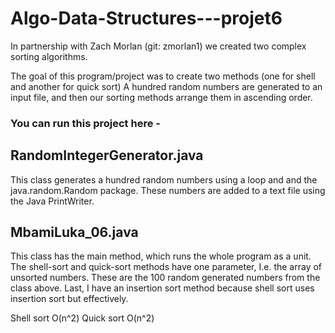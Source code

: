 # Algo-Data-Structures---projet6
In partnership with Zach Morlan (git: zmorlan1) we created two complex sorting algorithms.


The goal of this program/project was to create two methods (one for shell and another for quick sort)
A hundred random numbers are generated to an input file, and then our sorting methods arrange them in
ascending order.


### You can run this project here -


## RandomIntegerGenerator.java
This class generates a hundred random numbers using a loop and
and the java.random.Random package. These numbers are added to a text file
using the Java PrintWriter.


## MbamiLuka_06.java
This class has the main method, which runs the whole program as a unit.
The shell-sort and quick-sort methods have one parameter, I.e. the array of unsorted numbers.
These are the 100 random generated numbers from the class above.
Last, I have an insertion sort method because shell sort uses insertion sort but effectively.

Shell sort O(n^2)
Quick sort O(n^2)

